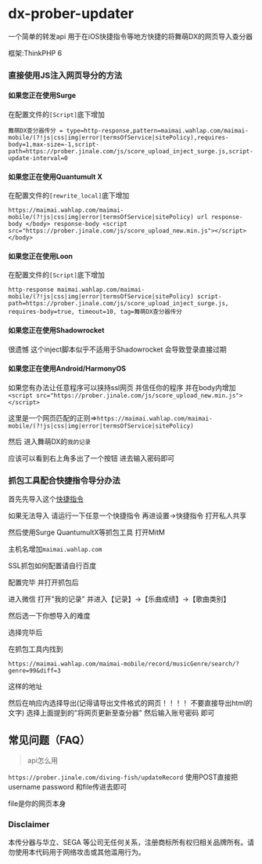 # dx-prober-updater
一个简单的转发api 用于在iOS快捷指令等地方快捷的将舞萌DX的网页导入查分器

框架:ThinkPHP 6

### 直接使用JS注入网页导分的方法

#### 如果您正在使用Surge 

在配置文件的`[Script]`底下增加

```舞萌DX查分器传分 = type=http-response,pattern=maimai.wahlap.com/maimai-mobile/(?!js|css|img|error|termsOfService|sitePolicy),requires-body=1,max-size=-1,script-path=https://prober.jinale.com/js/score_upload_inject_surge.js,script-update-interval=0```

#### 如果您正在使用Quantumult X 

在配置文件的`[rewrite_local]`底下增加

```https://maimai.wahlap.com/maimai-mobile/(?!js|css|img|error|termsOfService|sitePolicy) url response-body </body> response-body <script src="https://prober.jinale.com/js/score_upload_new.min.js"></script></body>```

#### 如果您正在使用Loon 

在配置文件的`[Script]`底下增加

```http-response maimai.wahlap.com/maimai-mobile/(?!js|css|img|error|termsOfService|sitePolicy) script-path=https://prober.jinale.com/js/score_upload_inject_surge.js, requires-body=true, timeout=10, tag=舞萌DX查分器传分```

#### 如果您正在使用Shadowrocket

很遗憾 这个inject脚本似乎不适用于Shadowrocket 会导致登录直接过期

#### 如果您正在使用Android/HarmonyOS

如果您有办法让任意程序可以挟持ssl网页 并信任你的程序 并在body内增加`<script src="https://prober.jinale.com/js/score_upload_new.min.js"></script>`

这里是一个网页匹配的正则=>`https://maimai.wahlap.com/maimai-mobile/(?!js|css|img|error|termsOfService|sitePolicy)`

然后 进入舞萌DX的`我的记录`

应该可以看到右上角多出了一个按钮 进去输入密码即可

### 抓包工具配合快捷指令导分办法

首先先导入这个[快捷指令](https://www.icloud.com/shortcuts/2fed1005f4014349a990ddcc47fb9f2b)

如果无法导入 请运行一下任意一个快捷指令 再进设置→快捷指令 打开私人共享

然后使用Surge QuantumultX等抓包工具 打开MitM

主机名增加`maimai.wahlap.com`

SSL抓包如何配置请自行百度

配置完毕 并打开抓包后

进入微信 打开"我的记录" 并进入【记录】→【乐曲成绩】→【歌曲类别】

然后选一下你想导入的难度

选择完毕后

在抓包工具内找到

`https://maimai.wahlap.com/maimai-mobile/record/musicGenre/search/?genre=99&diff=3`

这样的地址

然后在响应内选择导出(记得请导出文件格式的网页！！！！ 不要直接导出html的文字) 选择上面提到的"将网页更新至查分器" 然后输入账号密码 即可


## <span id="FAQ">常见问题（FAQ）</span>

> api怎么用

`https://prober.jinale.com/diving-fish/updateRecord` 使用POST直接把username password 和file传进去即可

file是你的网页本身

### Disclaimer

本传分器与华立、SEGA 等公司无任何关系，注册商标所有权归相关品牌所有。请勿使用本代码用于网络攻击或其他滥用行为。
